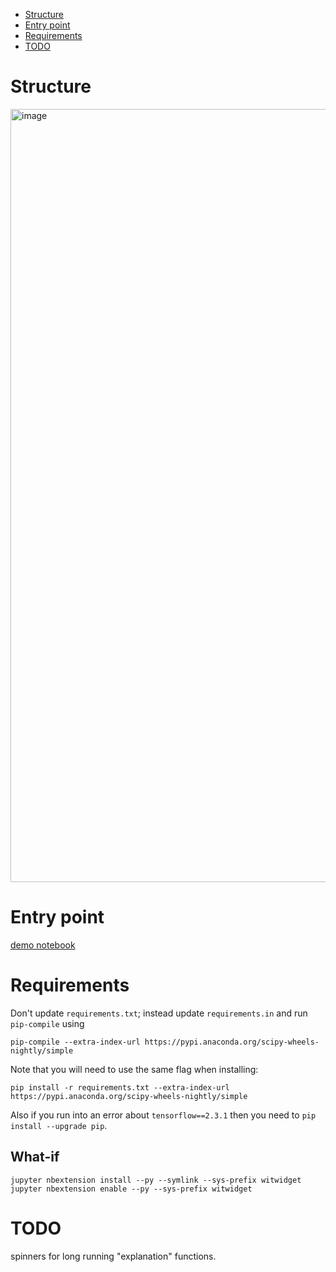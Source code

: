 - [Structure](#structure)
- [Entry point](#entry-point)
- [Requirements](#requirements)
- [TODO](#todo)

# Structure

<img width="1237" alt="image" src="https://user-images.githubusercontent.com/5657668/97810686-63ec2280-1c3b-11eb-8624-fef46da8e568.png">

# Entry point

[demo notebook](demo.ipynb)

# Requirements

Don't update `requirements.txt`; instead update `requirements.in` and run `pip-compile` using

```
pip-compile --extra-index-url https://pypi.anaconda.org/scipy-wheels-nightly/simple
```

Note that you will need to use the same flag when installing:

```
pip install -r requirements.txt --extra-index-url https://pypi.anaconda.org/scipy-wheels-nightly/simple
```

Also if you run into an error about `tensorflow==2.3.1` then you need to `pip install --upgrade pip`.

## What-if

```
jupyter nbextension install --py --symlink --sys-prefix witwidget
jupyter nbextension enable --py --sys-prefix witwidget
```

# TODO

spinners for long running "explanation" functions.
